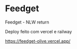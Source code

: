 # Feedget

Feedget - NLW return

Deploy feito com vercel e railway

https://feedget-olive.vercel.app/

